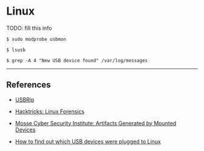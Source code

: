 # Linux

TODO: fill this info

```
$ sudo modprobe usbmon

$ lsusb

$ grep -A 4 "New USB device found" /var/log/messages
```

---
## References

- [USBRip](https://github.com/snovvcrash/usbrip)

- [Hacktricks: Linux Forensics](https://book.hacktricks.xyz/generic-methodologies-and-resources/basic-forensic-methodology/linux-forensics)

- [Mosse Cyber Security Institute: Artifacts Generated by Mounted Devices](https://library.mosse-institute.com/articles/2022/07/linux-forensics-artifacts-generated-by-mounted-devices/linux-forensics-artifacts-generated-by-mounted-devices.html)

- [How to find out which USB devices were plugged to Linux](https://miloserdov.org/?p=3371)